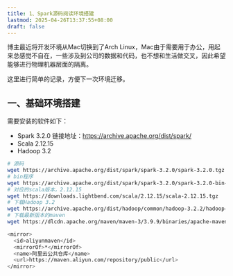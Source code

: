 ```yaml
---
title: 1、Spark源码阅读环境搭建
lastmod: 2025-04-26T13:37:55+08:00
draft: false
---
```


博主最近将开发环境从Mac切换到了Arch Linux，Mac由于需要用于办公，用起来总感觉不自在，一些涉及到公司的数据和代码，也不想和生活做交叉，因此希望能够进行物理机器层面的隔离。

这里进行简单的记录，方便下一次环境迁移。

## 一、基础环境搭建

需要安装的软件如下：
+  Spark 3.2.0
  链接地址：https://archive.apache.org/dist/spark/
+  Scala 2.12.15
+  Hadoop 3.2

```bash
# 源码
wget https://archive.apache.org/dist/spark/spark-3.2.0/spark-3.2.0.tgz
# bin程序
wget https://archive.apache.org/dist/spark/spark-3.2.0/spark-3.2.0-bin-hadoop3.2.tgz
# 对应的scala版本，2.12.15
wget https://downloads.lightbend.com/scala/2.12.15/scala-2.12.15.tgz
# 下载Hadoop 3.2
wget https://archive.apache.org/dist/hadoop/common/hadoop-3.2.2/hadoop-3.2.2.tar.gz
# 下载最新版本的maven
wget https://dlcdn.apache.org/maven/maven-3/3.9.9/binaries/apache-maven-3.9.9-bin.tar.gz

<mirror>
  <id>aliyunmaven</id>
  <mirrorOf>*</mirrorOf>
  <name>阿里云公共仓库</name>
  <url>https://maven.aliyun.com/repository/public</url>
</mirror>
```

